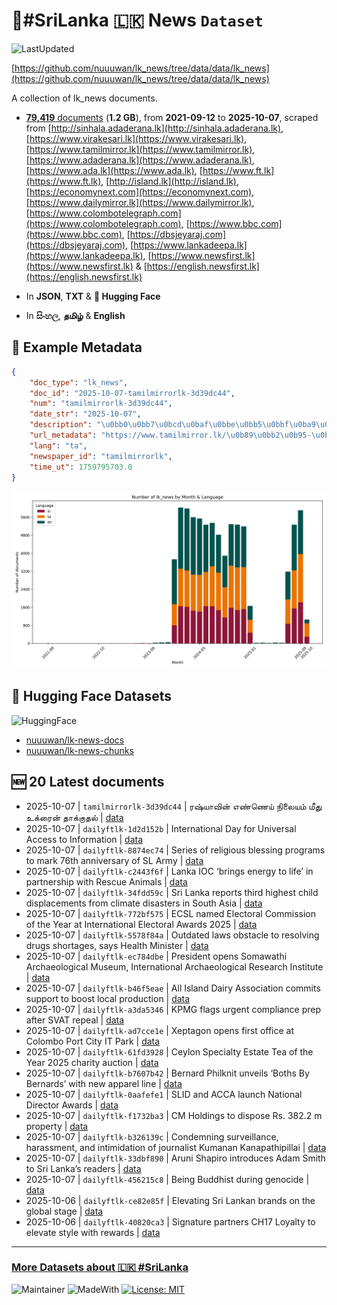 # 📄#SriLanka 🇱🇰 News `Dataset`

![LastUpdated](https://img.shields.io/badge/last_updated-2025--10--07_06:34:46-green)

[https://github.com/nuuuwan/lk_news/tree/data/data/lk_news](https://github.com/nuuuwan/lk_news/tree/data/data/lk_news)

A collection of lk_news documents.

- [**79,419** documents](https://github.com/nuuuwan/lk_news/tree/data/data/lk_news) (**1.2 GB**), from **2021-09-12** to **2025-10-07**, scraped from [http://sinhala.adaderana.lk](http://sinhala.adaderana.lk), [https://www.virakesari.lk](https://www.virakesari.lk), [https://www.tamilmirror.lk](https://www.tamilmirror.lk), [https://www.adaderana.lk](https://www.adaderana.lk), [https://www.ada.lk](https://www.ada.lk), [https://www.ft.lk](https://www.ft.lk), [http://island.lk](http://island.lk), [https://economynext.com](https://economynext.com), [https://www.dailymirror.lk](https://www.dailymirror.lk), [https://www.colombotelegraph.com](https://www.colombotelegraph.com), [https://www.bbc.com](https://www.bbc.com), [https://dbsjeyaraj.com](https://dbsjeyaraj.com), [https://www.lankadeepa.lk](https://www.lankadeepa.lk), [https://www.newsfirst.lk](https://www.newsfirst.lk) & [https://english.newsfirst.lk](https://english.newsfirst.lk)

- In **JSON**, **TXT** & **🤗 Hugging Face**

- In **සිංහල**, **தமிழ்** & **English**

## 📝 Example Metadata

```json
{
    "doc_type": "lk_news",
    "doc_id": "2025-10-07-tamilmirrorlk-3d39dc44",
    "num": "tamilmirrorlk-3d39dc44",
    "date_str": "2025-10-07",
    "description": "\u0bb0\u0bb7\u0bcd\u0baf\u0bbe\u0bb5\u0bbf\u0ba9\u0bcd \u0b8e\u0ba3\u0bcd\u0ba3\u0bc6\u0baf\u0bcd \u0ba8\u0bbf\u0bb2\u0bc8\u0baf\u0bae\u0bcd \u0bae\u0bc0\u0ba4\u0bc1 \u0b89\u0b95\u0bcd\u0bb0\u0bc8\u0ba9\u0bcd \u0ba4\u0bbe\u0b95\u0bcd\u0b95\u0bc1\u0ba4\u0bb2\u0bcd",
    "url_metadata": "https://www.tamilmirror.lk/\u0b89\u0bb2\u0b95-\u0b9a\u0bc6\u0baf\u0bcd\u0ba4\u0bbf\u0b95\u0bb3\u0bcd/\u0bb0\u0bb7\u0bcd\u0baf\u0bbe\u0bb5\u0bbf\u0ba9\u0bcd-\u0b8e\u0ba3\u0bcd\u0ba3\u0bc6\u0baf\u0bcd-\u0ba8\u0bbf\u0bb2\u0bc8\u0baf\u0bae\u0bcd-\u0bae\u0bc0\u0ba4\u0bc1-\u0b89\u0b95\u0bcd\u0bb0\u0bc8\u0ba9\u0bcd-\u0ba4\u0bbe\u0b95\u0bcd\u0b95\u0bc1\u0ba4\u0bb2\u0bcd/50-365857",
    "lang": "ta",
    "newspaper_id": "tamilmirrorlk",
    "time_ut": 1759795703.0
}
```

![Chart](https://raw.githubusercontent.com/nuuuwan/lk_news/refs/heads/data/data/lk_news/docs_by_month_and_lang.png)

## 🤗 Hugging Face Datasets

![HuggingFace](https://img.shields.io/badge/-HuggingFace-FDEE21?style=for-the-badge&logo=HuggingFace)

- [nuuuwan/lk-news-docs](https://huggingface.co/datasets/nuuuwan/lk-news-docs)
- [nuuuwan/lk-news-chunks](https://huggingface.co/datasets/nuuuwan/lk-news-chunks)

## 🆕 20 Latest documents

- 2025-10-07 | `tamilmirrorlk-3d39dc44` | ரஷ்யாவின் எண்ணெய் நிலையம் மீது உக்ரைன் தாக்குதல் | [data](https://github.com/nuuuwan/lk_news/tree/data/data/lk_news/2020s/2025/2025-10-07-tamilmirrorlk-3d39dc44)
- 2025-10-07 | `dailyftlk-1d2d152b` | International Day for Universal Access to Information | [data](https://github.com/nuuuwan/lk_news/tree/data/data/lk_news/2020s/2025/2025-10-07-dailyftlk-1d2d152b)
- 2025-10-07 | `dailyftlk-8874ec74` | Series of religious blessing programs to mark 76th anniversary of SL Army | [data](https://github.com/nuuuwan/lk_news/tree/data/data/lk_news/2020s/2025/2025-10-07-dailyftlk-8874ec74)
- 2025-10-07 | `dailyftlk-c2443f6f` | Lanka IOC ‘brings energy to life’  in partnership with Rescue Animals | [data](https://github.com/nuuuwan/lk_news/tree/data/data/lk_news/2020s/2025/2025-10-07-dailyftlk-c2443f6f)
- 2025-10-07 | `dailyftlk-34fdd59c` | Sri Lanka reports third highest child displacements from climate disasters in South Asia | [data](https://github.com/nuuuwan/lk_news/tree/data/data/lk_news/2020s/2025/2025-10-07-dailyftlk-34fdd59c)
- 2025-10-07 | `dailyftlk-772bf575` | ECSL named Electoral Commission of the Year at International Electoral Awards 2025 | [data](https://github.com/nuuuwan/lk_news/tree/data/data/lk_news/2020s/2025/2025-10-07-dailyftlk-772bf575)
- 2025-10-07 | `dailyftlk-5578f84a` | Outdated laws obstacle to resolving drugs shortages, says Health Minister | [data](https://github.com/nuuuwan/lk_news/tree/data/data/lk_news/2020s/2025/2025-10-07-dailyftlk-5578f84a)
- 2025-10-07 | `dailyftlk-ec784dbe` | President opens Somawathi Archaeological Museum, International Archaeological Research Institute | [data](https://github.com/nuuuwan/lk_news/tree/data/data/lk_news/2020s/2025/2025-10-07-dailyftlk-ec784dbe)
- 2025-10-07 | `dailyftlk-b46f5eae` | All Island Dairy Association commits support to boost local production | [data](https://github.com/nuuuwan/lk_news/tree/data/data/lk_news/2020s/2025/2025-10-07-dailyftlk-b46f5eae)
- 2025-10-07 | `dailyftlk-a3da5346` | KPMG flags urgent compliance prep after SVAT repeal | [data](https://github.com/nuuuwan/lk_news/tree/data/data/lk_news/2020s/2025/2025-10-07-dailyftlk-a3da5346)
- 2025-10-07 | `dailyftlk-ad7cce1e` | Xeptagon opens first office at Colombo Port City IT Park | [data](https://github.com/nuuuwan/lk_news/tree/data/data/lk_news/2020s/2025/2025-10-07-dailyftlk-ad7cce1e)
- 2025-10-07 | `dailyftlk-61fd3928` | Ceylon Specialty Estate Tea  of the Year 2025 charity auction | [data](https://github.com/nuuuwan/lk_news/tree/data/data/lk_news/2020s/2025/2025-10-07-dailyftlk-61fd3928)
- 2025-10-07 | `dailyftlk-b7607b42` | Bernard Philknit unveils ‘Boths  By Bernards’ with new apparel line | [data](https://github.com/nuuuwan/lk_news/tree/data/data/lk_news/2020s/2025/2025-10-07-dailyftlk-b7607b42)
- 2025-10-07 | `dailyftlk-0aafefe1` | SLID and ACCA launch National Director Awards | [data](https://github.com/nuuuwan/lk_news/tree/data/data/lk_news/2020s/2025/2025-10-07-dailyftlk-0aafefe1)
- 2025-10-07 | `dailyftlk-f1732ba3` | CM Holdings to dispose Rs. 382.2 m property | [data](https://github.com/nuuuwan/lk_news/tree/data/data/lk_news/2020s/2025/2025-10-07-dailyftlk-f1732ba3)
- 2025-10-07 | `dailyftlk-b326139c` | Condemning surveillance, harassment, and intimidation of journalist Kumanan Kanapathipillai | [data](https://github.com/nuuuwan/lk_news/tree/data/data/lk_news/2020s/2025/2025-10-07-dailyftlk-b326139c)
- 2025-10-07 | `dailyftlk-33dbf890` | Aruni Shapiro introduces Adam Smith to Sri Lanka’s readers | [data](https://github.com/nuuuwan/lk_news/tree/data/data/lk_news/2020s/2025/2025-10-07-dailyftlk-33dbf890)
- 2025-10-07 | `dailyftlk-456215c8` | Being Buddhist during genocide | [data](https://github.com/nuuuwan/lk_news/tree/data/data/lk_news/2020s/2025/2025-10-07-dailyftlk-456215c8)
- 2025-10-06 | `dailyftlk-ce82e85f` | Elevating Sri Lankan brands on the global stage | [data](https://github.com/nuuuwan/lk_news/tree/data/data/lk_news/2020s/2025/2025-10-06-dailyftlk-ce82e85f)
- 2025-10-06 | `dailyftlk-40820ca3` | Signature partners CH17 Loyalty to elevate style with rewards | [data](https://github.com/nuuuwan/lk_news/tree/data/data/lk_news/2020s/2025/2025-10-06-dailyftlk-40820ca3)

---

### [More Datasets about 🇱🇰 #SriLanka](https://github.com/nuuuwan/lk_datasets)

![Maintainer](https://img.shields.io/badge/maintainer-nuuuwan-red)
![MadeWith](https://img.shields.io/badge/made_with-python-blue)
[![License: MIT](https://img.shields.io/badge/License-MIT-yellow.svg)](https://opensource.org/licenses/MIT)
